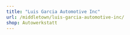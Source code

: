 ```yaml
---
title: "Luis Garcia Automotive Inc"
url: /middletown/luis-garcia-automotive-inc/
shop: Autowerkstatt
---
```

